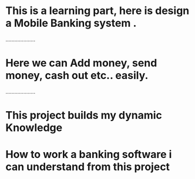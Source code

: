 # This is a learning part, here is design a Mobile Banking system .
....................
# Here we can Add money, send money, cash out etc.. easily.
....................

# This project builds my dynamic Knowledge 
# How to work a banking software i can understand from this project 
